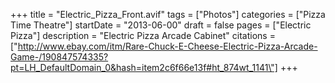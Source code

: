 +++
title = "Electric_Pizza_Front.avif"
tags = ["Photos"]
categories = ["Pizza Time Theatre"]
startDate = "2013-06-00"
draft = false
pages = ["Electric Pizza"]
description = "Electric Pizza Arcade Cabinet"
citations = ["http://www.ebay.com/itm/Rare-Chuck-E-Cheese-Electric-Pizza-Arcade-Game-/190847574335?pt=LH_DefaultDomain_0&hash=item2c6f66e13f#ht_874wt_1141\"]
+++
